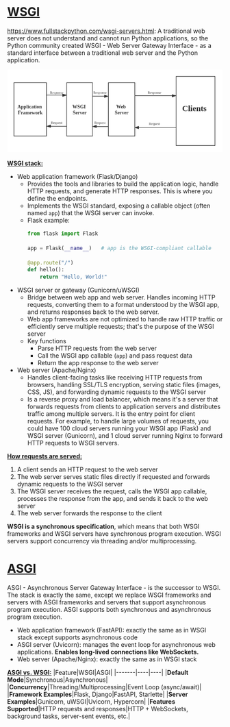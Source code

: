 # <u>WSGI</u>

https://www.fullstackpython.com/wsgi-servers.html: A traditional web server does not understand and cannot run Python applications, so the Python community created WSGI - Web Server Gateway Interface - as a standard interface between a traditional web server and the Python application.

![WSGI](./assets/wsgi.png)

**<u>WSGI stack:</u>**
* Web application framework (Flask/Django)
    * Provides the tools and libraries to build the application logic, handle HTTP requests, and generate HTTP responses. This is where you define the endpoints.
    * Implements the WSGI standard, exposing a callable object (often named `app`) that the WSGI server can invoke.
    * Flask example:
        ```python
        from flask import Flask

        app = Flask(__name__)   # app is the WSGI-compliant callable

        @app.route("/")
        def hello():
            return "Hello, World!"
        ```
* WSGI server or gateway (Gunicorn/uWSGI)
    * Bridge between web app and web server. Handles incoming HTTP requests, converting them to a format understood by the WSGI app, and returns responses back to the web server.
    * Web app frameworks are not optimized to handle raw HTTP traffic or efficiently serve multiple requests; that's the purpose of the WSGI server
    * Key functions
        * Parse HTTP requests from the web server
        * Call the WSGI app callable (`app`) and pass request data
        * Return the app response to the web server
* Web server (Apache/Nginx)
    * Handles client-facing tasks like receiving HTTP requests from browsers, handling SSL/TLS encryption, serving static files (images, CSS, JS), and forwarding dynamic requests to the WSGI server
    * Is a reverse proxy and load balancer, which means it's a server that forwards requests from clients to application servers and distributes traffic among multiple servers. It is the entry point for client requests. For example, to handle large volumes of requests, you could have 100 cloud servers running your WSGI app (Flask) and WSGI server (Gunicorn), and 1 cloud server running Nginx to forward HTTP requests to WSGI servers.

**<u>How requests are served:</u>**
1. A client sends an HTTP request to the web server
2. The web server serves static files directly if requested and forwards dynamic requests to the WSGI server
3. The WSGI server receives the request, calls the WSGI app callable, processes the response from the app, and sends it back to the web server
4. The web server forwards the response to the client

**WSGI is a synchronous specification**, which means that both WSGI frameworks and WSGI servers have synchronous program execution. WSGI servers support concurrency via threading and/or multiprocessing.

# <u>ASGI</u>

ASGI - Asynchronous Server Gateway Interface - is the successor to WSGI. The stack is exactly the same, except we replace WSGI frameworks and servers with ASGI frameworks and servers that support asynchronous program execution. ASGI supports both synchronous and asynchronous program execution.
* Web application framework (FastAPI): exactly the same as in WSGI stack except supports asynchronous code
* ASGI server (Uvicorn): manages the event loop for asynchronous web applications. **Enables long-lived connections like WebSockets.**
* Web server (Apache/Nginx): exactly the same as in WSGI stack

**<u>ASGI vs. WSGI:</u>**
|Feature|WSGI|ASGI|
|-------|----|----|
|**Default Mode**|Synchronous|Asynchronous|
|**Concurrency**|Threading/Multiprocessing|Event Loop (async/await)|
|**Framework Examples**|Flask, Django|FastAPI, Starlette|
|**Server Examples**|Gunicorn, uWSGI|Uvicorn, Hypercorn|
|**Features Supported**|HTTP requests and responses|HTTP + WebSockets, background tasks, server-sent events, etc.|